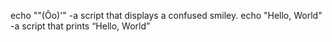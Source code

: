 echo "\"(Ôo)'" -a script that displays a confused smiley.
echo "Hello, World" -a script that prints “Hello, World”

